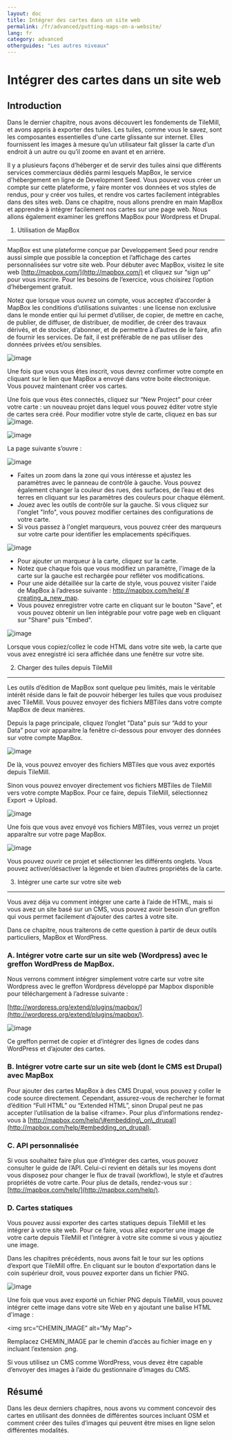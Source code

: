 ```yaml
---
layout: doc
title: Intégrer des cartes dans un site web
permalink: /fr/advanced/putting-maps-on-a-website/
lang: fr
category: advanced
otherguides: "Les autres niveaux"
---
```


Intégrer des cartes dans un site web
======================================

Introduction
------------

Dans le dernier chapitre, nous avons découvert les fondements de
TileMill, et avons appris à exporter des tuiles. Les tuiles, comme vous
le savez, sont les composantes essentielles d'une carte glissante sur
internet. Elles fournissent les images à mesure qu’un utilisateur fait
glisser la carte d’un endroit à un autre ou qu’il zoome en avant et en
arrière.

Il y a plusieurs façons d’héberger et de servir des tuiles ainsi que
différents services commerciaux dédiés parmi lesquels MapBox, le service
d'hébergement en ligne de Development Seed. Vous pouvez vous créer un
compte sur cette plateforme, y faire monter vos données et vos styles de
rendus, pour y créer vos tuiles, et rendre vos cartes facilement
intégrables dans des sites web. Dans ce chapitre, nous allons prendre en
main MapBox et apprendre à intégrer facilement nos cartes sur une page
web. Nous allons également examiner les greffons MapBox pour Wordpress
et Drupal.

1. Utilisation de MapBox
------------------------

MapBox est une plateforme conçue par Developpement Seed pour rendre
aussi simple que possible la conception et l’affichage des cartes
personnalisées sur votre site web. Pour débuter avec MapBox, visitez le
site web [http://mapbox.com/](http://mapbox.com/) et cliquez sur “sign
up” pour vous inscrire. Pour les besoins de l’exercice, vous choisirez
l’option d’hébergement gratuit.

Notez que lorsque vous ouvrez un compte, vous acceptez d’accorder à
MapBox les conditions d’utilisations suivantes : une license non
exclusive dans le monde entier qui lui permet d’utiliser, de copier, de
mettre en cache, de publier, de diffuser, de distribuer, de modifier, de
créer des travaux dérivés, et de stocker, d’abonner, et de permettre à
d’autres de le faire, afin de fournir les services. De fait, il est
préférable de ne pas utiliser des données privées et/ou sensibles.

![image](/images/fr/0400-12-30-putting-maps-on-a-website/image06.png)

Une fois que vous vous êtes inscrit, vous devrez confirmer votre compte
en cliquant sur le lien que MapBox a envoyé dans votre boite
électronique. Vous pouvez maintenant créer vos cartes.

Une fois que vous êtes connectés, cliquez sur “New Project” pour créer
votre carte : un nouveau projet dans lequel vous pouvez éditer votre
style de cartes sera créé. Pour modifier votre style de carte, cliquez
en bas sur ![image](/images/fr/0400-12-30-putting-maps-on-a-website/image05.png).

![image](/images/fr/0400-12-30-putting-maps-on-a-website/image03.png)

La page suivante s’ouvre :

![image](/images/fr/0400-12-30-putting-maps-on-a-website/image10.png)

-   Faites un zoom dans la zone qui vous intéresse et ajustez les
    paramètres avec le panneau de contrôle à gauche. Vous pouvez
    également changer la couleur des rues, des surfaces, de l’eau et des
    terres en cliquant sur les paramètres des couleurs pour chaque
    élément.
-   Jouez avec les outils de contrôle sur la gauche. Si vous cliquez sur
    l'onglet "Info", vous pouvez modifier certaines des configurations
    de votre carte.
-   Si vous passez à l'onglet marqueurs, vous pouvez créer des marqueurs
    sur votre carte pour identifier les emplacements spécifiques.

![image](/images/fr/0400-12-30-putting-maps-on-a-website/image09.png)

-   Pour ajouter un marqueur à la carte, cliquez sur la carte.
-   Notez que chaque fois que vous modifiez un paramètre, l'image de la
    carte sur la gauche est rechargée pour refléter vos modifications.
-   Pour une aide détaillée sur la carte de style, vous pouvez visiter
    l'aide de MapBox à l’adresse suivante : [http://mapbox.com/help/ \#
    creating\_a\_new\_map](http://mapbox.com/help/).
-   Vous pouvez enregistrer votre carte en cliquant sur le bouton
    "Save", et vous pouvez obtenir un lien intégrable pour votre page
    web en cliquant sur "Share" puis "Embed".

![image](/images/fr/0400-12-30-putting-maps-on-a-website/image00.png)

Lorsque vous copiez/collez le code HTML dans votre site web, la carte
que vous avez enregistré ici sera affichée dans une fenêtre sur votre
site.

2. Charger des tuiles depuis TileMill
-------------------------------------

Les outils d’édition de MapBox sont quelque peu limités, mais le
véritable intérêt réside dans le fait de pouvoir héberger les tuiles que
vous produisez avec TileMill. Vous pouvez envoyer des fichiers MBTiles
dans votre compte MapBox de deux manières.

Depuis la page principale, cliquez l’onglet "Data" puis sur “Add to your
Data” pour voir apparaitre la fenêtre ci-dessous pour envoyer des
données sur votre compte MapBox.

![image](/images/fr/0400-12-30-putting-maps-on-a-website/image02.png)

De là, vous pouvez envoyer des fichiers MBTiles que vous avez exportés
depuis TileMill.

Sinon vous pouvez envoyer directement vos fichiers MBTiles de TileMill
vers votre compte MapBox. Pour ce faire, depuis TileMill, sélectionnez
Export -\> Upload.

![image](/images/fr/0400-12-30-putting-maps-on-a-website/image04.png)

Une fois que vous avez envoyé vos fichiers MBTiles, vous verrez un
projet apparaître sur votre page MapBox.

![image](/images/fr/0400-12-30-putting-maps-on-a-website/image11.png)

Vous pouvez ouvrir ce projet et sélectionner les différents onglets.
Vous pouvez activer/désactiver la légende et bien d’autres propriétés de
la carte.

3. Intégrer une carte sur votre site web
----------------------------------------

Vous avez déja vu comment intégrer une carte à l’aide de HTML, mais si
vous avez un site basé sur un CMS, vous pouvez avoir besoin d’un greffon
qui vous permet facilement d’ajouter des cartes à votre site.

Dans ce chapitre, nous traiterons de cette question à partir de deux
outils particuliers, MapBox et WordPress.

### A. Intégrer votre carte sur un site web (Wordpress) avec le greffon WordPress de MapBox.

Nous verrons comment intégrer simplement votre carte sur votre site
Wordpress avec le greffon Wordpress développé par Mapbox disponible pour
téléchargement à l’adresse suivante :

[http://wordpress.org/extend/plugins/mapbox/](http://wordpress.org/extend/plugins/mapbox/).

![image](/images/fr/0400-12-30-putting-maps-on-a-website/image07.png)

Ce greffon permet de copier et d’intégrer des lignes de codes dans
WordPress et d’ajouter des cartes.

### B. Intégrer votre carte sur un site web (dont le CMS est Drupal) avec MapBox

Pour ajouter des cartes MapBox à des CMS Drupal, vous pouvez y coller le
code source directement. Cependant, assurez-vous de rechercher le format
d’édition “Full HTML” ou “Extended HTML”, sinon Drupal peut ne pas
accepter l’utilisation de la balise <iframe\>. Pour plus d’informations
rendez-vous à
[http://mapbox.com/help/\#embedding\_on\_drupal](http://mapbox.com/help/#embedding_on_drupal).

### C. API personnalisée

Si vous souhaitez faire plus que d’intégrer des cartes, vous pouvez
consulter le guide de l’API. Celui-ci revient en détails sur les moyens
dont vous disposez pour changer le flux de travail (workflow), le style
et d’autres propriétés de votre carte. Pour plus de details, rendez-vous
sur : [http://mapbox.com/help/](http://mapbox.com/help/).

### D. Cartes statiques

Vous pouvez aussi exporter des cartes statiques depuis TileMill et les
intégrer à votre site web. Pour ce faire, vous allez exporter une image
de votre carte depuis TileMill et l’intégrer à votre site comme si vous
y ajoutiez une image.

Dans les chapitres précédents, nous avons fait le tour sur les options
d’export que TileMill offre. En cliquant sur le bouton d'exportation
dans le coin supérieur droit, vous pouvez exporter dans un fichier PNG.

![image](/images/fr/0400-12-30-putting-maps-on-a-website/image08.png)

Une fois que vous avez exporté un fichier PNG depuis TileMill, vous
pouvez intégrer cette image dans votre site Web en y ajoutant une balise
HTML d'image :

<img src=“CHEMIN\_IMAGE” alt=“My Map”\>

Remplacez CHEMIN\_IMAGE par le chemin d’accès au fichier image en y
incluant l’extension .png.

Si vous utilisez un CMS comme WordPress, vous devez être capable
d’envoyer des images à l’aide du gestionnaire d’images du CMS.

Résumé
------

Dans les deux derniers chapitres, nous avons vu comment concevoir des
cartes en utilisant des données de différentes sources incluant OSM et
comment créer des tuiles d’images qui peuvent être mises en ligne selon
différentes modalités.


